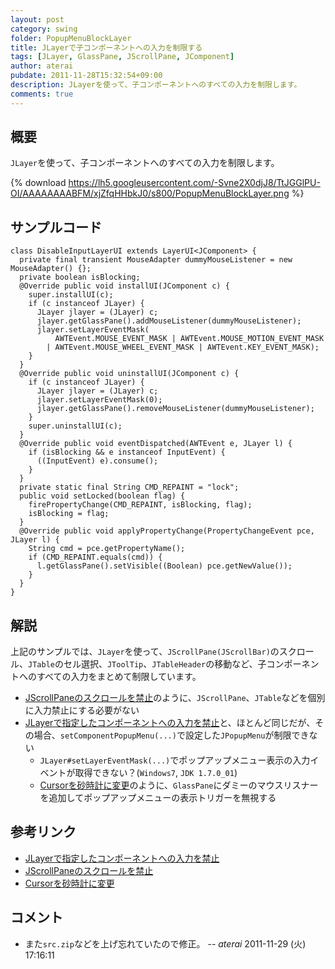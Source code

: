 ```yaml
---
layout: post
category: swing
folder: PopupMenuBlockLayer
title: JLayerで子コンポーネントへの入力を制限する
tags: [JLayer, GlassPane, JScrollPane, JComponent]
author: aterai
pubdate: 2011-11-28T15:32:54+09:00
description: JLayerを使って、子コンポーネントへのすべての入力を制限します。
comments: true
---
```

## 概要
`JLayer`を使って、子コンポーネントへのすべての入力を制限します。

{% download https://lh5.googleusercontent.com/-Svne2X0djJ8/TtJGGlPU-OI/AAAAAAAABFM/xjZfqHHbkJ0/s800/PopupMenuBlockLayer.png %}

## サンプルコード
<pre class="prettyprint"><code>class DisableInputLayerUI extends LayerUI&lt;JComponent&gt; {
  private final transient MouseAdapter dummyMouseListener = new MouseAdapter() {};
  private boolean isBlocking;
  @Override public void installUI(JComponent c) {
    super.installUI(c);
    if (c instanceof JLayer) {
      JLayer jlayer = (JLayer) c;
      jlayer.getGlassPane().addMouseListener(dummyMouseListener);
      jlayer.setLayerEventMask(
          AWTEvent.MOUSE_EVENT_MASK | AWTEvent.MOUSE_MOTION_EVENT_MASK
        | AWTEvent.MOUSE_WHEEL_EVENT_MASK | AWTEvent.KEY_EVENT_MASK);
    }
  }
  @Override public void uninstallUI(JComponent c) {
    if (c instanceof JLayer) {
      JLayer jlayer = (JLayer) c;
      jlayer.setLayerEventMask(0);
      jlayer.getGlassPane().removeMouseListener(dummyMouseListener);
    }
    super.uninstallUI(c);
  }
  @Override public void eventDispatched(AWTEvent e, JLayer l) {
    if (isBlocking &amp;&amp; e instanceof InputEvent) {
      ((InputEvent) e).consume();
    }
  }
  private static final String CMD_REPAINT = "lock";
  public void setLocked(boolean flag) {
    firePropertyChange(CMD_REPAINT, isBlocking, flag);
    isBlocking = flag;
  }
  @Override public void applyPropertyChange(PropertyChangeEvent pce, JLayer l) {
    String cmd = pce.getPropertyName();
    if (CMD_REPAINT.equals(cmd)) {
      l.getGlassPane().setVisible((Boolean) pce.getNewValue());
    }
  }
}
</code></pre>

## 解説
上記のサンプルでは、`JLayer`を使って、`JScrollPane(JScrollBar)`のスクロール、`JTable`のセル選択、`JToolTip`、`JTableHeader`の移動など、子コンポーネントへのすべての入力をまとめて制限しています。

- [JScrollPaneのスクロールを禁止](http://ateraimemo.com/Swing/DisableScrolling.html)のように、`JScrollPane`、`JTable`などを個別に入力禁止にする必要がない
- [JLayerで指定したコンポーネントへの入力を禁止](http://ateraimemo.com/Swing/DisableInputLayer.html)と、ほとんど同じだが、その場合、`setComponentPopupMenu(...)`で設定した`JPopupMenu`が制限できない
    - `JLayer#setLayerEventMask(...)`でポップアップメニュー表示の入力イベントが取得できない？(`Windows7`, `JDK 1.7.0_01`)
    - [Cursorを砂時計に変更](http://ateraimemo.com/Swing/WaitCursor.html)のように、`GlassPane`にダミーのマウスリスナーを追加してポップアップメニューの表示トリガーを無視する

<!-- dummy comment line for breaking list -->

## 参考リンク
- [JLayerで指定したコンポーネントへの入力を禁止](http://ateraimemo.com/Swing/DisableInputLayer.html)
- [JScrollPaneのスクロールを禁止](http://ateraimemo.com/Swing/DisableScrolling.html)
- [Cursorを砂時計に変更](http://ateraimemo.com/Swing/WaitCursor.html)

<!-- dummy comment line for breaking list -->

## コメント
- また`src.zip`などを上げ忘れていたので修正。 -- *aterai* 2011-11-29 (火) 17:16:11

<!-- dummy comment line for breaking list -->
